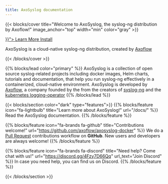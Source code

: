 ```yaml
---
title: AxoSyslog documentation
---
```


{{< blocks/cover title="Welcome to AxoSyslog, the syslog-ng distribution by Axoflow!" image_anchor="top" width="min" color="gray" >}}
<div class="mx-auto">
	<a class="btn btn-lg btn-primary mr-3 mb-4" href="{{< relref "/docs/" >}}">
		Learn More <i class="fa-solid fa-circle-right ml-2"></i>
	</a>
	<a class="btn btn-lg btn-secondary mr-3 mb-4" href="/docs/installing/">
		Install <i class="fa-brands fa-github ml-2 "></i>
	</a>
	<p class="lead mt-5">AxoSyslog is a cloud-native syslog-ng distribution, created by <a href="https://axoflow.com">Axoflow</a></p>
</div>
{{< /blocks/cover >}}

{{% blocks/lead color="primary" %}}
AxoSyslog is a collection of open source syslog-related projects including docker images, Helm charts, tutorials and documentation, that help you run syslog-ng effectively in a containerized, cloud-native environment. AxoSyslog is developed by [Axoflow](https://axoflow.com), a company founded by the from the creators of <a href="https://github.com/syslog-ng/syslog-ng/">syslog-ng</a> and the <a href="https://kube-logging.github.io">kubernetes logging-operator</a>
{{% /blocks/lead %}}

{{< blocks/section color="dark" type="features">}}
{{% blocks/feature icon="fa-lightbulb" title="Learn more about AxoSyslog!" url="/docs/" %}}
Read the AxoSyslog documentation.
{{% /blocks/feature %}}

{{% blocks/feature icon="fa-brands fa-github" title="Contributions welcome!" url="https://github.com/axoflow/axosyslog-docker" %}}
We do a [Pull Request](https://github.com/axoflow/axosyslog-docker/pulls) contributions workflow on **GitHub**. New users and developers are always welcome!
{{% /blocks/feature %}}

{{% blocks/feature icon="fa-brands fa-discord" title="Need help? Come chat with us!" url="https://discord.gg/4Fzy7D66Qq" url_text="Join Discord" %}}
In case you need help, you can find us on Discord.
{{% /blocks/feature %}}

{{< /blocks/section >}}
